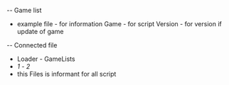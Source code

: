 -- Game list 
 * example
 file - for information 
 Game - for script
 Version - for version if update of game

-- Connected file
* Loader - GameLists 
*  *1*   -    *2*
* this Files is informant for all script 